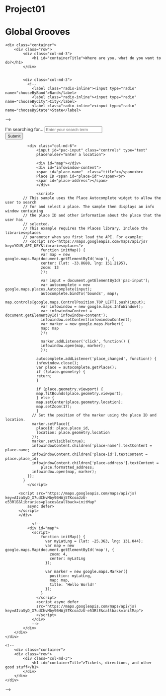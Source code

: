 # Project01

<!DOCTYPE html>
<html lang="en-us">
<head>
  <meta charset="UTF-8">
  <title>Testing da Tracker</title>
  <!-- Bootstrap -->
  <link rel="stylesheet" href="https://maxcdn.bootstrapcdn.com/bootstrap/4.0.0/css/bootstrap.min.css">
  <link rel="stylesheet" href="style.css">
  <script src="https://cdnjs.cloudflare.com/ajax/libs/jquery/3.2.1/jquery.min.js"></script>
  <script src="https://maxcdn.bootstrapcdn.com/bootstrap/4.0.0/js/bootstrap.min.js"></script>
  <!-- Firebase Reference -->
  <script src="https://www.gstatic.com/firebasejs/4.12.0/firebase.js"></script>
  <!-- Moment.js Reference -->
  <script src="https://cdnjs.cloudflare.com/ajax/libs/moment.js/2.22.2/moment.min.js"></script>
  <style>
  </style>
</head>

<body>
    <div class="jumbotron">
        <div>
          <h1 id="jumbotitle">Global Grooves</h1>
        </div>
    </div>

    <div class="container">
        <div class="row">
            <div class="col-md-3">
                <h1 id="containerTitle">Where are you, what do you want to do?</h1>
            </div>

            
            <div class="col-md-3">
              <!--
                <label class="radio-inline"><input type="radio" name="chooseByBand">Band</label>
                <label class="radio-inline"><input type="radio" name="chooseByCity">City</label>
                <label class="radio-inline"><input type="radio" name="chooseByState">State</label>      
-->
                 <form>
                    <div class="form-group">
                        <label for="search">I'm searching for...</label>
                        <input type="search" class="form-control" id="search" placeholder="Enter your search term">
                    </div>
                    <button type="submit" class="btn btn-primary" id="button">Submit</button>
                </form>
              </div>

              <div class="col-md-6">
                  <input id="pac-input" class="controls" type="text"
                  placeholder="Enter a location">
          
                  <div id="map"></div>
                  <div id="infowindow-content">
                  <span id="place-name"  class="title"></span><br>
                  Place ID <span id="place-id"></span><br>
                  <span id="place-address"></span>
                  </div>
              
                  <script>
            // This sample uses the Place Autocomplete widget to allow the user to search
            // for and select a place. The sample then displays an info window containing
            // the place ID and other information about the place that the user has
            // selected.
            // This example requires the Places library. Include the libraries=places
            // parameter when you first load the API. For example:
            // <script src="https://maps.googleapis.com/maps/api/js?key=YOUR_API_KEY&libraries=places">
                    function initMap() {
                    var map = new google.maps.Map(document.getElementById('map'), {
                    center: {lat: -33.8688, lng: 151.2195},
                    zoom: 13
                    });
              
                    var input = document.getElementById('pac-input');
                    var autocomplete = new google.maps.places.Autocomplete(input);
                    autocomplete.bindTo('bounds', map);
                    map.controls[google.maps.ControlPosition.TOP_LEFT].push(input);
                    var infowindow = new google.maps.InfoWindow();
                    var infowindowContent = document.getElementById('infowindow-content');
                    infowindow.setContent(infowindowContent);
                    var marker = new google.maps.Marker({
                    map: map
                    });
              
                    marker.addListener('click', function() {
                    infowindow.open(map, marker);
                    });
              
                  autocomplete.addListener('place_changed', function() {
                  infowindow.close();
                  var place = autocomplete.getPlace();
                  if (!place.geometry) {
                  return;
                  }
                  
                  if (place.geometry.viewport) {
                  map.fitBounds(place.geometry.viewport);
                  } else {
                  map.setCenter(place.geometry.location);
                  map.setZoom(17);
                  }
                // Set the position of the marker using the place ID and location.
                marker.setPlace({
                  placeId: place.place_id,
                  location: place.geometry.location
                });
                marker.setVisible(true);
                infowindowContent.children['place-name'].textContent = place.name;
                infowindowContent.children['place-id'].textContent = place.place_id;
                infowindowContent.children['place-address'].textContent =
                    place.formatted_address;
                infowindow.open(map, marker);
              });
            }
              </script>
          
          <script src="https://maps.googleapis.com/maps/api/js?key=AIzaSyD_X7udChvMby96HAj5TKcoaJzU-e53RlE&libraries=places&callback=initMap"
              async defer>
          </script>
          </div>
<!--
<div class="form-group">
                        <label for="city">City</label>
                        <input type="city" class="form-control" id="city" placeholder="Enter your city or destination">
                  </div>
                    <div class="form-group">
                          <label for="stateProvince">State</label>
                          <input type="stateProvince" class="form-control" id="stateProvince" placeholder="Enter your state or destination">
                    </div>
                    <div class="form-group">
                        <label for="country">Country</label>
                        <input type="country" class="form-control" id="country" placeholder="Enter your country or destination">
                  </div>
-->

                <!--
              <div id="map">
                <script>
                    function initMap() {
                      var myLatLng = {lat: -25.363, lng: 131.044};
                      var map = new google.maps.Map(document.getElementById('map'), {
                        zoom: 4,
                        center: myLatLng
                      });
               
                      var marker = new google.maps.Marker({
                        position: myLatLng,
                        map: map,
                        title: 'Hello World!'
                      });
                    }
                  </script>
                  <script async defer
                  src="https://maps.googleapis.com/maps/api/js?key=AIzaSyD_X7udChvMby96HAj5TKcoaJzU-e53RlE&callback=initMap">
                  </script>
                </div>
                -->
            </div>
        </div>
    </div>

    <!--
        <div class="container">
        <div class="row">
            <div class="col-md-3">
                <h1 id="containerTitle">Tickets, directions, and other good stuff</h1>
            </div>
        </div>
    </div>
-->

  <script src="app.js">
  </script>

</body>
</html>